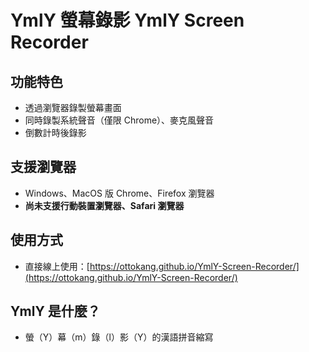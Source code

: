 # YmlY 螢幕錄影 YmlY Screen Recorder

## 功能特色

* 透過瀏覽器錄製螢幕畫面
* 同時錄製系統聲音（僅限 Chrome）、麥克風聲音
* 倒數計時後錄影

## 支援瀏覽器

* Windows、MacOS 版 Chrome、Firefox 瀏覽器
* **尚未支援行動裝置瀏覽器、Safari 瀏覽器**

## 使用方式

* 直接線上使用：[https://ottokang.github.io/YmlY-Screen-Recorder/](https://ottokang.github.io/YmlY-Screen-Recorder/)

## YmlY 是什麼？

* 螢（Y）幕（m）錄（l）影（Y）的漢語拼音縮寫

